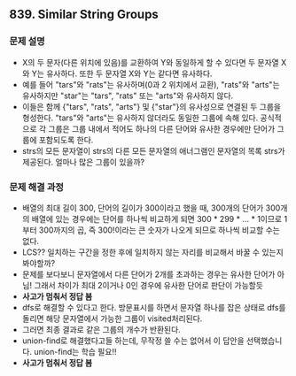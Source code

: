 ## 839. Similar String Groups
### 문제 설명
- X의 두 문자(다른 위치에 있음)를 교환하여 Y와 동일하게 할 수 있다면 두 문자열 X와 Y는 유사하다. 또한 두 문자열 X와 Y는 같다면 유사하다.
- 예를 들어 "tars"와 "rats"는 유사하며(0과 2 위치에서 교환), "rats"와 "arts"는 유사하지만 "star"는 "tars", "rats" 또는 "arts"와 유사하지 않다.
- 이들은 함께 {"tars", "rats", "arts"} 및 {"star"}의 유사성으로 연결된 두 그룹을 형성한다. "tars"와 "arts"는 유사하지 않더라도 동일한 그룹에 속해 있다. 공식적으로 각 그룹은 그룹 내에서 적어도 하나의 다른 단어와 유사한 경우에만 단어가 그룹에 포함되도록 한다.
- strs의 모든 문자열이 strs의 다른 모든 문자열의 애너그램인 문자열의 목록 strs가 제공된다. 얼마나 많은 그룹이 있을까?
​
### 문제 해결 과정
- 배열의 최대 길이 300, 단어의 길이가 300이라고 했을 때, 300개의 단어가 300개의 배열에 있는 경우에는 단어를 하나씩 비교하게 되면 300 * 299 * ... * 1이므로 1부터 300까지의 곱, 즉 300!이라는 큰 숫자가 나오게 되므로 하나씩 비교할 수는 없다.
- LCS?? 일치하는 구간을 정한 후에 일치하지 않는 자리를 비교해서 바꿀 수 있는지 봐야할까?
- 문제를 보다보니 문자열에서 다른 단어가 2개를 초과하는 경우는 유사한 단어가 아님! 그래서 차이가 최대 2이거나 0인 경우에 유사한 단어로 판단이 가능할듯
- **사고가 멈춰서 정답 봄**
- dfs로 해결할 수 있다고 한다. 방문표시를 하면서 문자열 하나를 잡은 상태로 dfs를 돌리면 해당 문자열에서 가능한 그룹이 visited처리된다.
- 그러면 최종 결과로 같은 그룹의 개수가 반환된다.
- union-find로 해결했다고들 하는데, 무작정 쓸 수는 없어서 이 답안을 선택했습니다. union-find는 학습 필요!!
- **사고가 멈춰서 정답 봄**